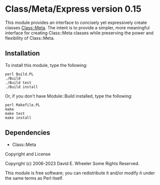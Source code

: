Class/Meta/Express version 0.15
===============================

This module provides an interface to concisely yet expressively create classes
[Class::Meta](https://metacpan.org/pod/Class::Meta). The intent is to provide a
simpler, more meaningful interface for creating Class::Meta classes while
preserving the power and flexibility of Class::Meta.

Installation
------------

To install this module, type the following:

    perl Build.PL
    ./Build
    ./Build test
    ./Build install

Or, if you don't have Module::Build installed, type the following:

    perl Makefile.PL
    make
    make test
    make install

Dependencies
------------

*   Class::Meta

Copyright and License

Copyright (c) 2006-2023 David E. Wheeler Some Rights Reserved.

This module is free software; you can redistribute it and/or modify it under
the same terms as Perl itself.
